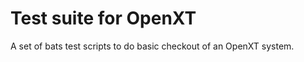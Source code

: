 Test suite for OpenXT
=====================

A set of bats test scripts to do basic checkout of an OpenXT system.

